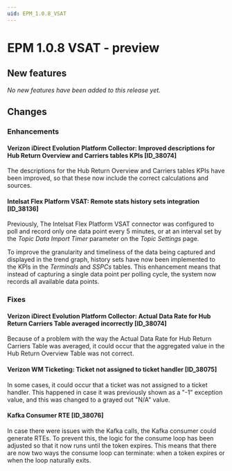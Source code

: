 ```yaml
---
uid: EPM_1.0.8_VSAT
---
```


# EPM 1.0.8 VSAT - preview

## New features

*No new features have been added to this release yet.*

## Changes

### Enhancements

#### Verizon iDirect Evolution Platform Collector: Improved descriptions for Hub Return Overview and Carriers tables KPIs [ID_38074]

The descriptions for the Hub Return Overview and Carriers tables KPIs have been improved, so that these now include the correct calculations and sources.

#### Intelsat Flex Platform VSAT: Remote stats history sets integration [ID_38136]

Previously, The Intelsat Flex Platform VSAT connector was configured to poll and record only one data point every 5 minutes, or at an interval set by the *Topic Data Import Timer* parameter on the *Topic Settings* page.

To improve the granularity and timeliness of the data being captured and displayed in the trend graph, history sets have now been implemented to the KPIs in the *Terminals* and *SSPCs* tables. This enhancement means that instead of capturing a single data point per polling cycle, the system now records all available data points.

### Fixes

#### Verizon iDirect Evolution Platform Collector: Actual Data Rate for Hub Return Carriers Table averaged incorrectly [ID_38074]

Because of a problem with the way the Actual Data Rate for Hub Return Carriers Table was averaged, it could occur that the aggregated value in the Hub Return Overview Table was not correct.

#### Verizon WM Ticketing: Ticket not assigned to ticket handler [ID_38075]

In some cases, it could occur that a ticket was not assigned to a ticket handler. This happened in case it was previously shown as a "-1" exception value, and this was changed to a grayed out "N/A" value.

#### Kafka Consumer RTE [ID_38076]

In case there were issues with the Kafka calls, the Kafka consumer could generate RTEs. To prevent this, the logic for the consume loop has been adjusted so that it now runs until the token expires. This means that there are now two ways the consume loop can terminate: when a token expires or when the loop naturally exits.

